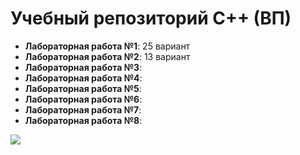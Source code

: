 # Учебный репозиторий С++ (ВП)


- **Лабораторная работа №1**:  25 вариант
- **Лабораторная работа №2**:  13 вариант
- **Лабораторная работа №3**:
- **Лабораторная работа №4**:
- **Лабораторная работа №5**:
- **Лабораторная работа №6**:
- **Лабораторная работа №7**:
- **Лабораторная работа №8**:

<img src="https://i.giphy.com/media/v1.Y2lkPTc5MGI3NjExMnpmbnQ1OTNqMGhyb2pwb2dyNm5sdjA3ZW5wemlpdjh2ZXBvM2c5MSZlcD12MV9pbnRlcm5hbF9naWZfYnlfaWQmY3Q9Zw/lCP95tGSbMmWI/giphy.gif"></img>

